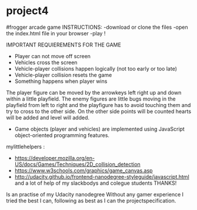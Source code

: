 # project4
#frogger arcade game 
INSTRUCTIONS:
-download or clone the files
-open the index.html file in your browser
-play !




IMPORTANT REQUIEREMENTS FOR THE GAME

- Player can not move off screen
- Vehicles cross the screen
- Vehicle-player collisions happen logically (not too early or too late)
- Vehicle-player collision resets the game
- Something happens when player wins


The player figure can be moved by the arrowkeys left right up and down within a little playfield.
The enemy figures are little bugs moving in the playfield from left to right and the playfigure has to avoid touching them and try to cross to the other side.
On the other side points will be counted hearts will be added and level will added.

- Game objects (player and vehicles) are implemented using JavaScript object-oriented programming features.

mylittlehelpers :
- https://developer.mozilla.org/en-US/docs/Games/Techniques/2D_collision_detection
- https://www.w3schools.com/graphics/game_canvas.asp
-  http://udacity.github.io/frontend-nanodegree-styleguide/javascript.html
 and a lot of help of my slackbodys and colegue students THANKS! 


Is an practise of my Udacity nanodegree 
Without any gamer experience I tried the best I can, following as best as I can the projectspecification.
